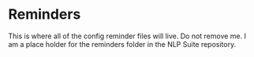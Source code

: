 # Reminders

This is where all of the config reminder files will live.
Do not remove me. I am a place holder for the reminders folder in the NLP Suite repository.
